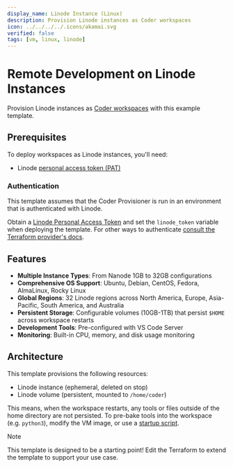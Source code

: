 ```yaml
---
display_name: Linode Instance (Linux)
description: Provision Linode instances as Coder workspaces
icon: ../../../../.icons/akamai.svg
verified: false
tags: [vm, linux, linode]
---
```


# Remote Development on Linode Instances

Provision Linode instances as [Coder workspaces](https://coder.com/docs/workspaces) with this example template.

<!-- TODO: Add screenshot -->

## Prerequisites

To deploy workspaces as Linode instances, you'll need:

- Linode [personal access token (PAT)](https://www.linode.com/docs/products/tools/api/guides/manage-api-tokens/)

### Authentication

This template assumes that the Coder Provisioner is run in an environment that is authenticated with Linode.

Obtain a [Linode Personal Access Token](https://cloud.linode.com/profile/tokens) and set the `linode_token` variable when deploying the template.
For other ways to authenticate [consult the Terraform provider's docs](https://registry.terraform.io/providers/linode/linode/latest/docs).

## Features

- **Multiple Instance Types**: From Nanode 1GB to 32GB configurations
- **Comprehensive OS Support**: Ubuntu, Debian, CentOS, Fedora, AlmaLinux, Rocky Linux
- **Global Regions**: 32 Linode regions across North America, Europe, Asia-Pacific, South America, and Australia
- **Persistent Storage**: Configurable volumes (10GB-1TB) that persist `$HOME` across workspace restarts
- **Development Tools**: Pre-configured with VS Code Server
- **Monitoring**: Built-in CPU, memory, and disk usage monitoring

## Architecture

This template provisions the following resources:

- Linode instance (ephemeral, deleted on stop)
- Linode volume (persistent, mounted to `/home/coder`)

This means, when the workspace restarts, any tools or files outside of the home directory are not persisted. To pre-bake tools into the workspace (e.g. `python3`), modify the VM image, or use a [startup script](https://registry.terraform.io/providers/coder/coder/latest/docs/resources/script).

> [!NOTE]
> This template is designed to be a starting point! Edit the Terraform to extend the template to support your use case.
